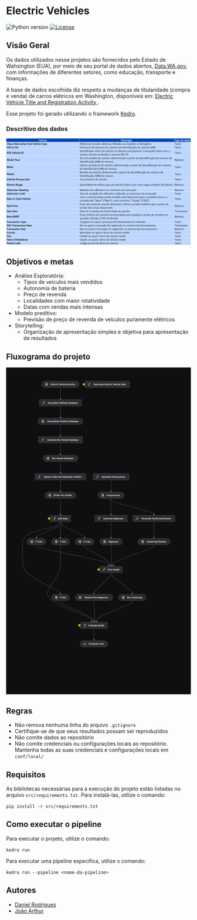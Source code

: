 # Electric Vehicles

![Python version](https://img.shields.io/badge/python-3.10%20-blue.svg)
[![License](https://img.shields.io/badge/license-Apache%202.0-blue.svg)](https://github.com/daniel64bit/biofuel_brazil_plants/blob/main/LICENSE.md)

## Visão Geral

Os dados utilizados nesse projetos são fornecidos pelo Estado de Wahsington (EUA), por meio de seu portal de dados abertos, [Data.WA.gov](https://data.wa.gov/), com informações de diferentes setores, como educação, transporte e finanças.

A base de dados escolhida diz respeito a mudanças de titularidade (compra e venda) de carros elétricos em Washington, disponíveis em: [Electric Vehicle Title and Registration Activity
](https://data.wa.gov/Transportation/Electric-Vehicle-Title-and-Registration-Activity/rpr4-cgyd).

Esse projeto foi gerado utilizando o framework [Kedro](https://docs.kedro.org/en/stable/).

### Descritivo dos dados
![Descritivo](docs/images/database_description.png)


## Objetivos e metas
- Análise Exploratória:
  - Tipos de veículos mais vendidos
  - Autonomia de bateria
  - Preço de revenda
  - Localidades com maior rotatividade
  - Datas com vendas mais intensas
- Modelo preditivo:
  - Previsão de preço de revenda de veículos puramente elétricos
- Storytelling:
  - Organização de apresentação simples e objetiva para apresentação de resultados

## Fluxograma do projeto

![Fluxograma](docs/images/fluxograma.png)

## Regras

- Não remova nenhuma linha do arquivo `.gitignore`
- Certifique-se de que seus resultados possam ser reproduzidos
- Não comite dados ao repositório
- Não comite credenciais ou configurações locais ao repositório. Mantenha todas as suas credenciais e configurações locais em `conf/local/`

## Requisitos

As bibliotecas necessárias para a execução do projeto estão listadas no arquivo `src/requirements.txt`. Para instalá-las, utilize o comando:

```
pip install -r src/requirements.txt
```

## Como executar o pipeline

Para executar o projeto, utilize o comando:

```
kedro run
```

Para executar uma pipeline específica, utilize o comando:
```
kedro run --pipeline <nome-da-pipeline>
```

## Autores

- [Daniel Rodrigues](https://www.linkedin.com/in/danielrod147/)
- [João Arthur](https://www.linkedin.com/in/jarthurcs25/)
